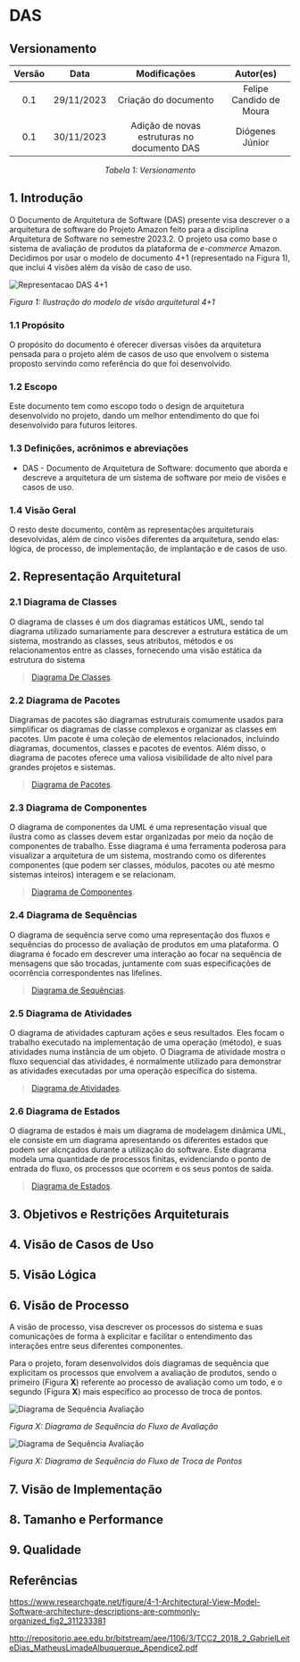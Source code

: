# DAS

## Versionamento

<center>

| **Versão** | **Data** | **Modificações** | **Autor(es)** |
| :--: | :--: | :--: | :--: |
| 0.1 | 29/11/2023 | Criação do documento | Felipe Candido de Moura |
| 0.1 | 30/11/2023 | Adição de novas estruturas no documento DAS | Diógenes Júnior |

*Tabela 1: Versionamento*

</center>


## 1. Introdução

O Documento de Arquitetura de Software (DAS) presente visa descrever o a arquitetura de software do Projeto Amazon feito para a disciplina Arquitetura de Software no semestre 2023.2. O projeto usa como base o sistema de avaliação de produtos da plataforma de _e-commerce_ Amazon. Decidimos por usar o modelo de documento 4+1 (representado na Figura 1), que inclui 4 visões além da visão de caso de uso.

![Representacao DAS 4+1](../../Assets/DAS_4+1_representacao.png)

*Figura 1: Ilustração do modelo de visão arquitetural 4+1*

### 1.1 Propósito

O propósito do documento é oferecer diversas visões da arquitetura pensada para o projeto além de casos de uso que envolvem o sistema proposto servindo como referência do que foi desenvolvido.

### 1.2 Escopo

Este documento tem como escopo todo o design de arquitetura desenvolvido no projeto, dando um melhor entendimento do que foi desenvolvido para futuros leitores.

### 1.3 Definições, acrônimos e abreviações

- DAS - Documento de Arquitetura de Software: documento que aborda e descreve a arquitetura de um sistema de software por meio de visões e casos de uso. 

### 1.4 Visão Geral

O resto deste documento, contêm as representações arquiteturais desevolvidas, além de cinco visões diferentes da arquitetura, sendo elas: lógica, de processo, de implementação, de implantação e de casos de uso.

## 2. Representação Arquitetural

### 2.1 Diagrama de Classes

O diagrama de classes é um dos diagramas estáticos UML, sendo tal diagrama utilizado sumariamente para descrever a estrutura estática de um sistema, mostrando as classes, seus atributos, métodos e os relacionamentos entre as classes, fornecendo uma visão estática da estrutura do sistema

> <a id="FTF1Ref" href="#FTF1"></a> [Diagrama De Classes](Modelagem/Artefatos/Estaticos/DiagramaDeClasses.md).

### 2.2 Diagrama de Pacotes

Diagramas de pacotes são diagramas estruturais comumente usados para simplificar os diagramas de classe complexos e organizar as classes em pacotes. Um pacote é uma coleção de elementos relacionados, incluindo diagramas, documentos, classes e pacotes de eventos. Além disso, o diagrama de pacotes oferece uma valiosa visibilidade de alto nível para grandes projetos e sistemas.

> <a id="FTF1Ref" href="#FTF1"></a> [Diagrama de Pacotes](Modelagem/Artefatos/Estaticos/DiagramadePacotes.md).

### 2.3 Diagrama de Componentes

O diagrama de componentes da UML é uma representação visual que ilustra como as classes devem estar organizadas por meio da noção de componentes de trabalho. Esse diagrama é uma ferramenta poderosa para visualizar a arquitetura de um sistema, mostrando como os diferentes componentes (que podem ser classes, módulos, pacotes ou até mesmo sistemas inteiros) interagem e se relacionam. 

> <a id="FTF1Ref" href="#FTF1"></a> [Diagrama de Componentes](Modelagem/Artefatos/Estaticos/DiagramaDeComponente.md).

### 2.4 Diagrama de Sequências

O diagrama de sequência serve como uma representação dos fluxos e sequências do processo de avaliação de produtos em uma plataforma. O diagrama é focado em descrever uma interação ao focar na sequência de mensagens que são trocadas, juntamente com suas especificações de ocorrência correspondentes nas lifelines. 

> <a id="FTF1Ref" href="#FTF1"></a> [Diagrama de Sequências](Modelagem/Artefatos/Dinamicos/DiagramaDeSequencia.md).

### 2.5 Diagrama de Atividades

O diagrama de atividades capturam ações e seus resultados. Eles focam o trabalho executado na implementação de uma operação (método), e suas atividades numa instância de um objeto. O Diagrama de atividade mostra o fluxo sequencial das atividades, é normalmente utilizado para demonstrar as atividades executadas por uma operação específica do sistema.

> <a id="FTF1Ref" href="#FTF1"></a> [Diagrama de Atividades](Modelagem/Artefatos/Dinamicos/DiagramaDeAtividades.md).

### 2.6 Diagrama de Estados

O diagrama de estados é mais um diagrama de modelagem dinâmica UML, ele consiste em um diagrama apresentando os diferentes estados que podem ser alcnçados durante a utilização do software. Este diagrama modela uma quantidade de processos finitas, evidenciando o ponto de entrada do fluxo, os processos que ocorrem e os seus pontos de saída.

> <a id="FTF1Ref" href="#FTF1"></a> [Diagrama de Estados](Modelagem/Artefatos/Dinamicos/DiagramaDeEstados.md).

## 3. Objetivos e Restrições Arquiteturais

## 4. Visão de Casos de Uso

## 5. Visão Lógica

## 6. Visão de Processo

A visão de processo, visa descrever os processos do sistema e suas comunicações de forma à explicitar e facilitar o entendimento das interações entre seus diferentes componentes.

Para o projeto, foram desenvolvidos dois diagramas de sequência que explicitam os processos que envolvem a avaliação de produtos, sendo o primeiro (Figura **X**) referente ao processo de avaliação como um todo, e o segundo (Figura **X**) mais específico ao processo de troca de pontos.

![Diagrama de Sequência Avaliação](../../Assets/Modelagem/DiagramaSequencia1_v3.jpg)

*Figura X: Diagrama de Sequência do Fluxo de Avaliação* 

![Diagrama de Sequência Avaliação](../../Assets/Modelagem/DiagramaSequencia2_v3.jpg)

*Figura X: Diagrama de Sequência do Fluxo de Troca de Pontos* 


## 7. Visão de Implementação 

## 8. Tamanho e Performance

## 9. Qualidade 



## Referências

https://www.researchgate.net/figure/4-1-Architectural-View-Model-Software-architecture-descriptions-are-commonly-organized_fig2_311233381

http://repositorio.aee.edu.br/bitstream/aee/1106/3/TCC2_2018_2_GabrielLeiteDias_MatheusLimadeAlbuquerque_Apendice2.pdf
